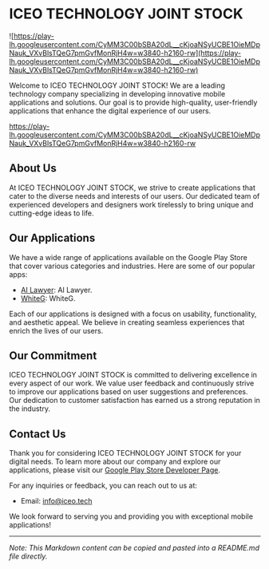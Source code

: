 # ICEO TECHNOLOGY JOINT STOCK

![https://play-lh.googleusercontent.com/CyMM3C00bSBA20dL__cKjoaNSyUCBE1OieMDpNauk_VXvBlsTQeG7pmGvfMonRjH4w=w3840-h2160-rw](https://play-lh.googleusercontent.com/CyMM3C00bSBA20dL__cKjoaNSyUCBE1OieMDpNauk_VXvBlsTQeG7pmGvfMonRjH4w=w3840-h2160-rw)

Welcome to ICEO TECHNOLOGY JOINT STOCK! We are a leading technology company specializing in developing innovative mobile applications and solutions. Our goal is to provide high-quality, user-friendly applications that enhance the digital experience of our users.

https://play-lh.googleusercontent.com/CyMM3C00bSBA20dL__cKjoaNSyUCBE1OieMDpNauk_VXvBlsTQeG7pmGvfMonRjH4w=w3840-h2160-rw
## About Us

At ICEO TECHNOLOGY JOINT STOCK, we strive to create applications that cater to the diverse needs and interests of our users. Our dedicated team of experienced developers and designers work tirelessly to bring unique and cutting-edge ideas to life.

## Our Applications

We have a wide range of applications available on the Google Play Store that cover various categories and industries. Here are some of our popular apps:

- [AI Lawyer]([https://play.google.com/store/apps/details?id=com.app1.package](https://play.google.com/store/apps/details?id=com.iceo.law.ai)): AI Lawyer.
- [WhiteG]([https://play.google.com/store/apps/details?id=com.app2.package](https://play.google.com/store/apps/details?id=com.taki.lgbt.whiteg)): WhiteG.

Each of our applications is designed with a focus on usability, functionality, and aesthetic appeal. We believe in creating seamless experiences that enrich the lives of our users.

## Our Commitment

ICEO TECHNOLOGY JOINT STOCK is committed to delivering excellence in every aspect of our work. We value user feedback and continuously strive to improve our applications based on user suggestions and preferences. Our dedication to customer satisfaction has earned us a strong reputation in the industry.

## Contact Us

Thank you for considering ICEO TECHNOLOGY JOINT STOCK for your digital needs. To learn more about our company and explore our applications, please visit our [Google Play Store Developer Page](https://play.google.com/store/apps/dev?id=7924275067492003474).

For any inquiries or feedback, you can reach out to us at:

- Email: info@iceo.tech

We look forward to serving you and providing you with exceptional mobile applications!

---

*Note: This Markdown content can be copied and pasted into a README.md file directly.*
